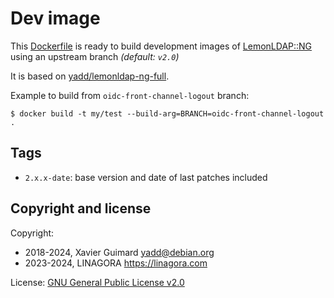 # Dev image

This [Dockerfile](./Dockerfile) is ready to build development images
of [LemonLDAP::NG](https://lemonldap-ng.org) using an upstream branch
_(default: `v2.0`)_

It is based on [yadd/lemonldap-ng-full](../full).

Example to build from `oidc-front-channel-logout` branch:

```shell
$ docker build -t my/test --build-arg=BRANCH=oidc-front-channel-logout .
```

## Tags

* `2.x.x-date`: base version and date of last patches included

## Copyright and license

Copyright:
 * 2018-2024, Xavier Guimard <yadd@debian.org>
 * 2023-2024, LINAGORA <https://linagora.com>

License: [GNU General Public License v2.0](https://github.com/guimard/llng-docker/blob/master/LICENSE)
